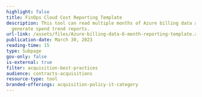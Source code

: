 ```yaml
---
highlight: false
title: FinOps Cloud Cost Reporting Template
description: This tool can read multiple months of Azure billing data and
  generate spend trend reports.
url-link: /assets/files/Azure-billing-data-6-month-reporting-template.xlsx
publication-date: March 30, 2023
reading-time: 15
type: Subpage
gov-only: false
is-external: true
filter: acquisition-best-practices
audience: contracts-acquisitions
resource-type: tool
branded-offerings: acquisition-policy-it-category
---
```

